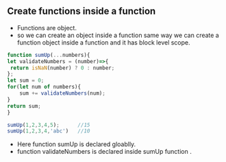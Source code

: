 ## Create functions inside a function

- Functions are object.
- so we can create an object inside a function same way we can create a function object inside a function and it has block level scope.

```js
function sumUp(...numbers){
let validateNumbers = (number)=>{
 return isNaN(number) ? 0 : number;
};
let sum = 0;
for(let num of numbers){
    sum += validateNumbers(num);
}
return sum;
}

sumUp(1,2,3,4,5);      //15
sumUp(1,2,3,4,'abc')   //10
```

- Here function sumUp is declared gloablly.
- function validateNumbers is declared inside sumUp function .